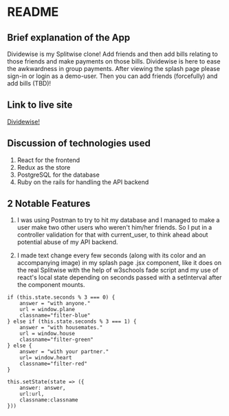 # README

## Brief explanation of the App
 Dividewise is my Splitwise clone! Add friends and then add bills relating to those friends and make payments on those bills. Dividewise is here to ease the awkwardness in group payments. After viewing the splash page please sign-in or login as a demo-user. Then you can add friends (forcefully) and add bills (TBD)! 

## Link to live site
[Dividewise!](http://dividewise.herokuapp.com/)

## Discussion of technologies used
1. React for the frontend 
2. Redux as the store
3. PostgreSQL for the database
4. Ruby on the rails for handling the API backend

## 2 Notable Features
1. I was using Postman to try to hit my database and I managed to make a user make two other users who weren't him/her friends. So I put in a controller validation for that with current_user, to think ahead about potential abuse of my API backend.

2. I made text change every few seconds (along with its color and an accompanying image) in my splash page .jsx component, like it does on the real Splitwise with the help of w3schools fade script and my use of react's local state depending on seconds passed with a setInterval after the component mounts.

```
if (this.state.seconds % 3 === 0) {
    answer = "with anyone."
    url = window.plane
    classname="filter-blue"
} else if (this.state.seconds % 3 === 1) {
    answer = "with housemates."
    url = window.house
    classname="filter-green"
} else {
    answer = "with your partner."
    url= window.heart
    classname="filter-red"
}

this.setState(state => ({
    answer: answer,
    url:url,
    classname:classname
}))
```